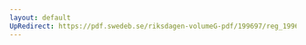```yaml
---
layout: default
UpRedirect: https://pdf.swedeb.se/riksdagen-volumeG-pdf/199697/reg_199697/reg_199697_0326.pdf
---
```


